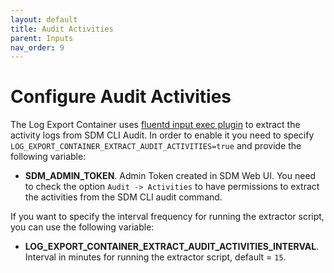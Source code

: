 ```yaml
---
layout: default
title: Audit Activities
parent: Inputs
nav_order: 9
---
```

# Configure Audit Activities

The Log Export Container uses [fluentd input exec plugin](https://docs.fluentd.org/input/exec) to extract the activity logs from SDM CLI Audit.
In order to enable it you need to specify `LOG_EXPORT_CONTAINER_EXTRACT_AUDIT_ACTIVITIES=true` and provide the following variable:
* **SDM_ADMIN_TOKEN**. Admin Token created in SDM Web UI. You need to check the option `Audit -> Activities` to have permissions to extract the activities from the SDM CLI audit command.

If you want to specify the interval frequency for running the extractor script, you can use the following variable:
* **LOG_EXPORT_CONTAINER_EXTRACT_AUDIT_ACTIVITIES_INTERVAL**. Interval in minutes for running the extractor script, default = `15`.
